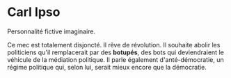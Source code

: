 # Carl Ipso

Personnalité fictive imaginaire.

Ce mec est totalement disjoncté. Il rêve de révolution. Il souhaite abolir les politiciens qu'il remplacerait par des **botupés**, des bots qui deviendraient le véhicule de la médiation politique. Il parle également d'anté-démocratie, un régime politique qui, selon lui, serait mieux encore que la démocratie.

